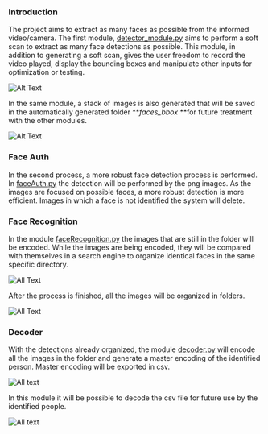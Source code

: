 ### Introduction
The project aims to extract as many faces as possible from the informed video/camera. The first module, [detector_module.py](https://github.com/RP11-AI/face-search-by-recognition/blob/main/py/detector_module.py) aims to perform a soft scan to extract as many face detections as possible. This module, in addition to generating a soft scan, gives the user freedom to record the video played, display the bounding boxes and manipulate other inputs for optimization or testing.

![Alt Text](https://github.com/RP11-AI/face-search-by-recognition/blob/main/readme-data/output_video.gif?raw=true)

In the same module, a stack of images is also generated that will be saved in the automatically generated folder ***faces_bbox* **for future treatment with the other modules.

![Alt Text](https://github.com/RP11-AI/face-search-by-recognition/blob/main/readme-data/output_grid_video.gif?raw=true)

### Face Auth
In the second process, a more robust face detection process is performed. In [faceAuth.py](https://github.com/RP11-AI/face-search-by-recognition/blob/main/py/faceAuth.py) the detection will be performed by the png images. As the images are focused on possible faces, a more robust detection is more efficient. Images in which a face is not identified the system will delete.

### Face Recognition
In the module [faceRecognition.py](https://github.com/RP11-AI/face-search-by-recognition/blob/main/py/faceRecognition.py) the images that are still in the folder will be encoded. While the images are being encoded, they will be compared with themselves in a search engine to organize identical faces in the same specific directory.

![All Text](https://github.com/RP11-AI/face-search-by-recognition/blob/main/readme-data/2022-07-19%20120423.png?raw=true)

After the process is finished, all the images will be organized in folders.

![All Text](https://github.com/RP11-AI/face-search-by-recognition/blob/main/readme-data/2022-07-19%20120214.png?raw=true)

### Decoder
With the detections already organized, the module [decoder.py](https://github.com/RP11-AI/face-search-by-recognition/blob/main/py/decoder.py) will encode all the images in the folder and generate a master encoding of the identified person. Master encoding will be exported in csv.

![All text](https://github.com/RP11-AI/face-search-by-recognition/blob/main/readme-data/2022-07-19%20120319.png?raw=true)

In this module it will be possible to decode the csv file for future use by the identified people.

![All text](https://github.com/RP11-AI/face-search-by-recognition/blob/main/readme-data/2022-07-19%20120503.png?raw=true)
